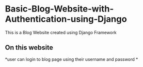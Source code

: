 # Basic-Blog-Website-with-Authentication-using-Django


This is a Blog Website created using Django Framework 

## On this website
*user can login to blog page using their username and password
*
